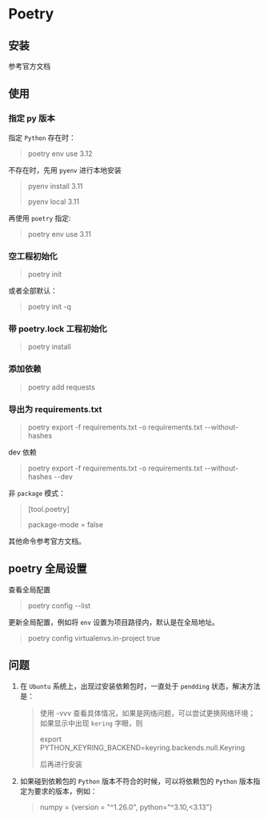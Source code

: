 # Poetry

## 安装

参考官方文档

## 使用

### 指定 py 版本

指定 `Python` 存在时：

> poetry env use 3.12
>

不存在时，先用 `pyenv` 进行本地安装

> pyenv install 3.11
>
> pyenv local 3.11
>

再使用 `poetry` 指定:
>
> poetry env use 3.11

### 空工程初始化

> poetry init
>

或者全部默认：

> poetry init -q

### 带 poetry.lock 工程初始化

> poetry install
>

### 添加依赖

> poetry add requests
>

### 导出为 requirements.txt

> poetry export -f requirements.txt -o requirements.txt --without-hashes
>

dev 依赖

> poetry export -f requirements.txt -o requirements.txt --without-hashes --dev
>

非 `package` 模式：
> [tool.poetry]
>
> package-mode = false


其他命令参考官方文档。

## poetry 全局设置

查看全局配置

> poetry config --list
>

更新全局配置，例如将 `env` 设置为项目路径内，默认是在全局地址。

> poetry config virtualenvs.in-project true
>

## 问题

1. 在 `Ubuntu` 系统上，出现过安装依赖包时，一直处于 `pendding` 状态，解决方法是：
   > 使用 -vvv 查看具体情况，如果是网络问题，可以尝试更换网络环境；如果显示中出现 `kering` 字眼，则
   >
   > export PYTHON_KEYRING_BACKEND=keyring.backends.null.Keyring
   >
   > 后再进行安装

2. 如果碰到依赖包的 `Python` 版本不符合的时候，可以将依赖包的 `Python` 版本指定为要求的版本，例如：
   > numpy = {version = "^1.26.0", python="^3.10,<3.13"}